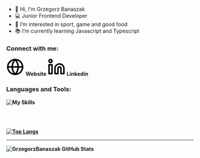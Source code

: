 - 👋 Hi, I’m Grzegorz Banaszak
- 💻 Junior Frontend Developer
- 👀 I’m interested in sport, game and good food
- 📚 I’m currently learning Javascript and Typescript

### Connect with me:

[![website](./img/globe-light.svg)](https://codegrzegorz.com) <b>Website
[![website](./img/linkedin-light.svg)](https://www.linkedin.com/in/grzegorz-banaszak/) <b>Linkedin

### Languages and Tools:

![My Skills](https://skillicons.dev/icons?i=js,ts,html,css,sass,styledcomponents,react,redux,vue,nodejs,nestjs,firebase,mongodb,figma,git,github,vscode)

<br />
<br />
  
 [![Top Langs](https://github-readme-stats.vercel.app/api/top-langs/?username=GrzegorzBanaszak&layout=compact)](https://github.com/anuraghazra/github-readme-stats)

---

  <img align="center" alt="GrzegorzBanaszak GitHub Stats" src="https://github-readme-stats.vercel.app/api?username=GrzegorzBanaszak&show_icons=true&hide_border=false&title_color=ffffff&icon_color=FFE400&bg_color=023E8A&text_color=ffffff&border_color=03045E" />
